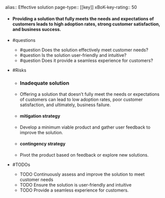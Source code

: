 alias:: Effective solution
page-type:: [[key]]
xBoK-key-rating:: 50
- #### Providing a solution that fully meets the needs and expectations of customers leads to high adoption rates, strong customer satisfaction, and business success.
- #questions
  - #question Does the solution effectively meet customer needs?
  - #question Is the solution user-friendly and intuitive?
  - #question Does it provide a seamless experience for customers?
- #Risks

  - ### Inadequate solution
  - Offering a solution that doesn’t fully meet the needs or expectations of customers can lead to low adoption rates, poor customer satisfaction, and ultimately, business failure.
  - #### mitigation strategy
  - Develop a minimum viable product and gather user feedback to improve the solution.
  - #### contingency strategy
  - Pivot the product based on feedback or explore new solutions.
- #TODOs
  - TODO Continuously assess and improve the solution to meet customer needs
  - TODO  Ensure the solution is user-friendly and intuitive
  - TODO  Provide a seamless experience for customers.


